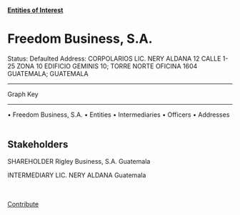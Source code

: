 #### [Entities of Interest](/list.html)
<link rel="stylesheet" type="text/css" href="../../assets/style.css">

<style>
body{background-image:url("http://eoi-graphs.s3-website-eu-west-1.amazonaws.com/Freedom_Business,_S.A..png");background-repeat: no-repeat;background-size: contain;}
.markdown>p>span{background-color: white;}
</style>

# Freedom Business, S.A.
<span>Status: Defaulted
Address: CORPOLARIOS  LIC. NERY ALDANA 12 CALLE 1-25 ZONA 10 EDIFICIO GEMINIS 10; TORRE NORTE OFICINA 1604 GUATEMALA; GUATEMALA
</span>

---



<div class="legend">
Graph Key
<hr>
<span class="focus">• Freedom Business, S.A.</span>
<span class="entity">• Entities</span>
<span class="intermediary">• Intermediaries</span>
<span class="officer">• Officers</span>
<span class="address">• Addresses</span>
</div><br>


## Stakeholders
<span>SHAREHOLDER
Rigley Business, S.A.
Guatemala
</span>

<span>INTERMEDIARY
LIC. NERY ALDANA
Guatemala
</span>


<br><br><a class="contribute_button" href="Readme.md">Contribute</a>